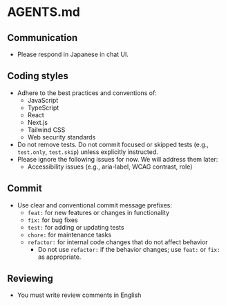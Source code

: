 # AGENTS.md

## Communication
- Please respond in Japanese in chat UI.

## Coding styles
- Adhere to the best practices and conventions of:
  - JavaScript
  - TypeScript
  - React
  - Next.js
  - Tailwind CSS
  - Web security standards
- Do not remove tests. Do not commit focused or skipped tests (e.g., `test.only`, `test.skip`) unless explicitly instructed.
- Please ignore the following issues for now. We will address them later:
  - Accessibility issues (e.g., aria-label, WCAG contrast, role)

## Commit
- Use clear and conventional commit message prefixes:
  - `feat:` for new features or changes in functionality
  - `fix:` for bug fixes
  - `test:` for adding or updating tests
  - `chore:` for maintenance tasks
  - `refactor:` for internal code changes that do not affect behavior
    - Do not use `refactor:` if the behavior changes; use `feat:` or `fix:` as appropriate.

## Reviewing
- You must write review comments in English
